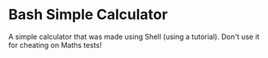 # Bash Simple Calculator
A simple calculator that was made using Shell (using a tutorial). Don't use it for cheating on Maths tests!
